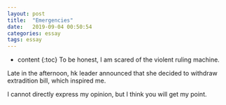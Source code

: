 ```yaml
---
layout: post
title:  "Emergencies"
date:   2019-09-04 00:50:54
categories: essay 
tags: essay 
---
```


* content
{:toc}
To be honest, I am scared of the violent ruling machine.

Late in the afternoon, hk leader announced that she decided to withdraw extradition bill, which inspired me.

I cannot directly express my opinion, but I think you will get my point.
